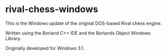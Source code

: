 rival-chess-windows
===================

This is the Windows update of the original DOS-based Rival chess engine.

Written using the Borland C++ IDE and the Borlands Object Windows Library.

Originally developed for Windows 3.1.
